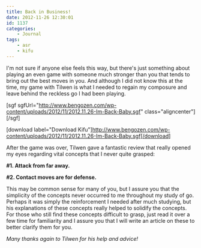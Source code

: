```yaml
---
title: Back in Business!
date: 2012-11-26 12:30:01
id: 1137
categories:
	- Journal
tags:
	- asr
	- kifu
---
```


I'm not sure if anyone else feels this way, but there's just something about playing an even game with someone much stronger than you that tends to bring out the best moves in you. And although I did not know this at the time, my game with Tilwen is what I needed to regain my composure and leave behind the reckless go I had been playing.

[sgf sgfUrl="http://www.bengozen.com/wp-content/uploads/2012/11/2012.11.26-Im-Back-Baby.sgf" class="aligncenter"][/sgf]

[download label="Download Kifu"]http://www.bengozen.com/wp-content/uploads/2012/11/2012.11.26-Im-Back-Baby.sgf[/download]

After the game was over, Tilwen gave a fantastic review that really opened my eyes regarding vital concepts that I never quite grasped:

**#1\. Attack from far away.**

**#2\. Contact moves are for defense.**

This may be common sense for many of you, but I assure you that the simplicity of the concepts never occurred to me throughout my study of go. Perhaps it was simply the reinforcement I needed after much studying, but his explanations of these concepts really helped to solidify the concepts. For those who still find these concepts difficult to grasp, just read it over a few time for familiarity and I assure you that I will write an article on these to better clarify them for you.

_Many thanks again to Tilwen for his help and advice!_